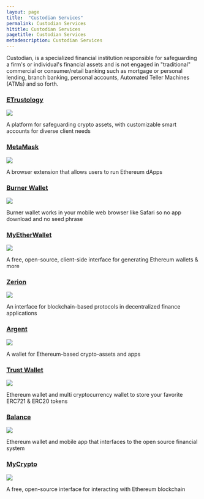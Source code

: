 ```yaml
---
layout: page
title:  "Custodian Services"
permalink: Custodian Services
h1title: Custodian Services
pagetitle: Custodian Services    
metadescription: Custodian Services
---
```

Custodian, is a specialized financial institution responsible for safeguarding a firm's or individual's financial assets and is not engaged in "traditional" commercial or consumer/retail banking such as mortgage or personal lending, branch banking, personal accounts, Automated Teller Machines (ATMs) and so forth.

### [ETrustology](https://www.trustology.io/)

![](//image.thum.io/get/width/500/crop/600/https://www.trustology.io/)

A platform for safeguarding crypto assets, with customizable smart accounts for diverse client needs

### [MetaMask](https://metamask.io/)

![](//image.thum.io/get/width/500/crop/600/https://metamask.io/)

A browser extension that allows users to run Ethereum dApps

### [Burner Wallet](https://xdai.io/)

![](//image.thum.io/get/width/500/crop/600/https://xdai.io/)

Burner wallet works in your mobile web browser like Safari so no app download and no seed phrase

### [MyEtherWallet](https://www.myetherwallet.com/)

![](//image.thum.io/get/width/500/crop/600/https://www.myetherwallet.com/)

A free, open-source, client-side interface for generating Ethereum wallets & more

### [Zerion](https://zerion.io/en)

![](//image.thum.io/get/width/500/crop/600/https://zerion.io/en)

An interface for blockchain-based protocols in decentralized finance applications

### [Argent](https://www.argent.xyz/)

![](//image.thum.io/get/width/500/crop/600/https://www.argent.xyz/)

A wallet for Ethereum-based crypto-assets and apps

### [Trust Wallet](https://trustwallet.com/)

![](//image.thum.io/get/width/500/crop/600/https://trustwallet.com/)

Ethereum wallet and multi cryptocurrency wallet to store your favorite ERC721 & ERC20 tokens

### [Balance](https://balance.io/)

![](//image.thum.io/get/width/500/crop/600/https://balance.io/)

Ethereum wallet and mobile app that interfaces to the open source financial system

### [MyCrypto](https://mycrypto.com/account)

![](//image.thum.io/get/width/500/crop/600/https://mycrypto.com/account)

A free, open-source interface for interacting with Ethereum blockchain

